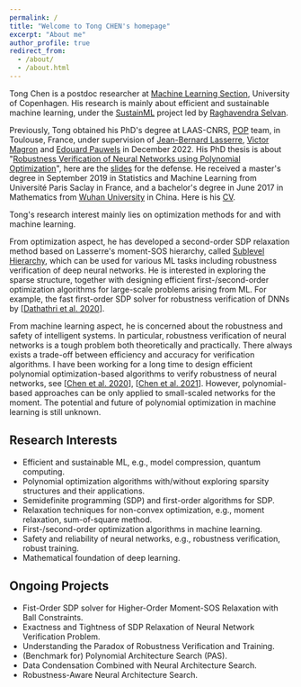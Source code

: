 ```yaml
---
permalink: /
title: "Welcome to Tong CHEN's homepage"
excerpt: "About me"
author_profile: true
redirect_from: 
  - /about/
  - /about.html
---
```


Tong Chen is a postdoc researcher at [Machine Learning Section](https://di.ku.dk/english/research/machine-learning/), University of Copenhagen. His research is mainly about efficient and sustainable machine learning, under the [SustainML](https://sustainml.eu/) project led by [Raghavendra Selvan](https://raghavian.github.io/). 

Previously, Tong obtained his PhD's degree at LAAS-CNRS, [POP](https://www.laas.fr/public/fr/pop/) team, in Toulouse, France, under supervision of [Jean-Bernard Lasserre](https://homepages.laas.fr/lasserre/drupal/home/), [Victor Magron](https://homepages.laas.fr/vmagron/) and [Edouard Pauwels](https://www.irit.fr/~Edouard.Pauwels/) in December 2022. His PhD thesis is about "[Robustness Verification of Neural Networks using Polynomial Optimization](http://thesesups.ups-tlse.fr/5493/)", here are the [slides](http://tongchen779.github.io/files/PhD_defense.pdf) for the defense. He received a master's degree in September 2019 in Statistics and Machine Learning from Université Paris Saclay in France, and a bachelor's degree in June 2017 in Mathematics from [Wuhan University](http://maths.whu.edu.cn/Englishversion/index.htm) in China. Here is his [CV](http://tongchen779.github.io/files/CV_in_english.pdf).

Tong's research interest mainly lies on optimization methods for and with machine learning. 

From optimization aspect, he has developed a second-order SDP relaxation method based on Lasserre's moment-SOS hierarchy, called [Sublevel Hierarchy](https://link.springer.com/article/10.1007/s10589-021-00325-z/),  which can be used for various ML tasks including robustness verification of deep neural networks. He is interested in exploring the sparse structure, together with designing efficient first-/second-order optimization algorithms for large-scale problems arising from ML. For example, the fast first-order SDP solver for robustness verification of DNNs by [[Dathathri et al. 2020](https://proceedings.neurips.cc/paper/2020/file/397d6b4c83c91021fe928a8c4220386b-Paper.pdf)].

From machine learning aspect, he is concerned about the robustness and safety of intelligent systems. In particular, robustness verification of neural networks is a tough problem both theoretically and practically. There always exists a trade-off between efficiency and accuracy for verification algorithms. I have been working for a long time to design efficient polynomial optimization-based algorithms to verify robustness of neural networks, see [[Chen et al. 2020](https://proceedings.neurips.cc/paper/2020/file/dea9ddb25cbf2352cf4dec30222a02a5-Paper.pdf)], [[Chen et al. 2021](https://proceedings.neurips.cc/paper/2021/file/e3b21256183cf7c2c7a66be163579d37-Paper.pdf)]. However, polynomial-based approaches can be only applied to small-scaled networks for the moment. The potential and future of polynomial optimization in machine learning is still unknown.

Research Interests
---
* Efficient and sustainable ML, e.g., model compression, quantum computing.
* Polynomial optimization algorithms with/without exploring sparsity structures and their applications.
* Semidefinite programming (SDP) and first-order algorithms for SDP.
* Relaxation techniques for non-convex optimization, e.g., moment relaxation, sum-of-square method.
* First-/second-order optimization algorithms in machine learning.
* Safety and reliability of neural networks, e.g., robustness verification, robust training.
* Mathematical foundation of deep learning.

Ongoing Projects
---
* Fist-Order SDP solver for Higher-Order Moment-SOS Relaxation with Ball Constraints.
* Exactness and Tightness of SDP Relaxation of Neural Network Verification Problem.
* Understanding the Paradox of Robustness Verification and Training.
* (Benchmark for) Polynomial Architecture Search (PAS).
* Data Condensation Combined with Neural Architecture Search.
* Robustness-Aware Neural Architecture Search.
